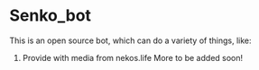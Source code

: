 # Senko_bot
This is an open source bot, which can do a variety of things, like:

1. Provide with media from nekos.life
More to be added soon!
